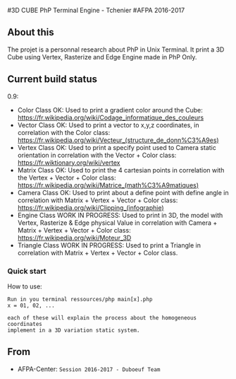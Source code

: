 #3D CUBE PhP Terminal Engine - Tchenier
#AFPA 2016-2017

## About this

The projet is a personnal research about PhP in Unix Terminal.
It print a 3D Cube using Vertex, Rasterize and Edge Engine made in PhP Only.

## Current build status

0.9:
- Color   Class OK: Used to print a gradient color around the Cube: https://fr.wikipedia.org/wiki/Codage_informatique_des_couleurs
- Vector  Class OK: Used to print a vector to x,y,z coordinates, in
correlation with the Color class: 
https://fr.wikipedia.org/wiki/Vecteur_(structure_de_donn%C3%A9es)
- Vertex  Class OK: Used to print a specify point used to Camera
static orientation in correlation with the Vector + Color class: 
https://fr.wiktionary.org/wiki/vertex
- Matrix  Class OK: Used to print the 4 cartesian points in correlation
with the Vertex + Vector + Color class: 
https://fr.wikipedia.org/wiki/Matrice_(math%C3%A9matiques)
- Camera  Class OK: Used to print about a define point with define angle in
correlation with Matrix + Vertex + Vector + Color class: 
https://fr.wikipedia.org/wiki/Clipping_(infographie)
- Engine  Class WORK IN PROGRESS: Used to print in 3D, the model with Vertex, Rasterize & Edge
physical Value in correlation with Camera + Matrix + Vertex + Vector + Color class: 
https://fr.wikipedia.org/wiki/Moteur_3D
- Triangle Class WORK IN PROGRESS: Used to print a Triangle in correlation with Matrix +
Vertex + Vector + Color class.
### Quick start

How to use:

```
Run in you terminal ressources/php main[x].php
x = 01, 02, ...

each of these will explain the process about the homogeneous coordinates
implement in a 3D variation static system.
```
## From

- AFPA-Center: `Session 2016-2017 - Duboeuf Team`
